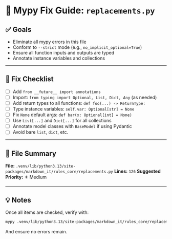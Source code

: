 # 🧠 Mypy Fix Guide: `replacements.py`

## ✅ Goals
- Eliminate all mypy errors in this file
- Conform to `--strict` mode (e.g., `no_implicit_optional=True`)
- Ensure all function inputs and outputs are typed
- Annotate instance variables and collections

---

## 🔧 Fix Checklist

- [ ] Add `from __future__ import annotations`
- [ ] Import: `from typing import Optional, List, Dict, Any` (as needed)
- [ ] Add return types to all functions: `def foo(...) -> ReturnType:`
- [ ] Type instance variables: `self.var: Optional[str] = None`
- [ ] Fix `None` default args: `def bar(x: Optional[int] = None)`
- [ ] Use `List[...]` and `Dict[...]` for all collections
- [ ] Annotate model classes with `BaseModel` if using Pydantic
- [ ] Avoid bare `list`, `dict`, etc.

---

## 📁 File Summary

**File:** `.venv/lib/python3.13/site-packages/markdown_it/rules_core/replacements.py`
**Lines:** `126`
**Suggested Priority:** ✴️ Medium

---

## 💡 Notes

Once all items are checked, verify with:

```bash
mypy .venv/lib/python3.13/site-packages/markdown_it/rules_core/replacements.py --strict
```

And ensure no errors remain.
